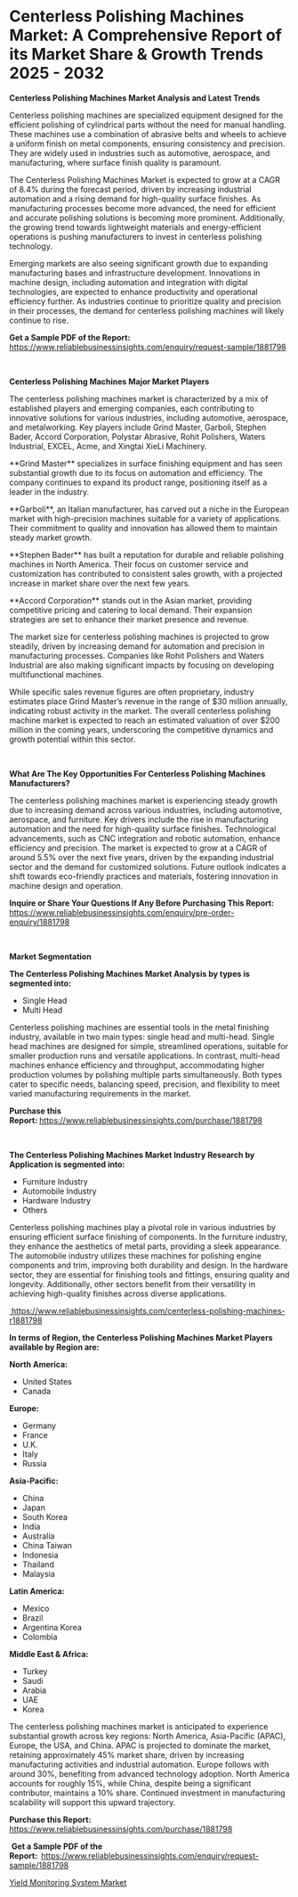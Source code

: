 <p><h1>Centerless Polishing Machines Market: A Comprehensive Report of its Market Share & Growth Trends 2025 - 2032</h1></p><p><strong>Centerless Polishing Machines Market Analysis and Latest Trends</strong></p>
<p><p>Centerless polishing machines are specialized equipment designed for the efficient polishing of cylindrical parts without the need for manual handling. These machines use a combination of abrasive belts and wheels to achieve a uniform finish on metal components, ensuring consistency and precision. They are widely used in industries such as automotive, aerospace, and manufacturing, where surface finish quality is paramount.</p><p>The Centerless Polishing Machines Market is expected to grow at a CAGR of 8.4% during the forecast period, driven by increasing industrial automation and a rising demand for high-quality surface finishes. As manufacturing processes become more advanced, the need for efficient and accurate polishing solutions is becoming more prominent. Additionally, the growing trend towards lightweight materials and energy-efficient operations is pushing manufacturers to invest in centerless polishing technology. </p><p>Emerging markets are also seeing significant growth due to expanding manufacturing bases and infrastructure development. Innovations in machine design, including automation and integration with digital technologies, are expected to enhance productivity and operational efficiency further. As industries continue to prioritize quality and precision in their processes, the demand for centerless polishing machines will likely continue to rise.</p></p>
<p><strong>Get a Sample PDF of the Report:&nbsp;</strong> <a href="https://www.reliablebusinessinsights.com/enquiry/request-sample/1881798?utm_campaign=2094&utm_medium=2&utm_source=Github&utm_content=ia&utm_term=20022025&utm_id=centerless-polishing-machines">https://www.reliablebusinessinsights.com/enquiry/request-sample/1881798</a></p>
<p>&nbsp;</p>
<p><strong>Centerless Polishing Machines Major Market Players</strong></p>
<p><p>The centerless polishing machines market is characterized by a mix of established players and emerging companies, each contributing to innovative solutions for various industries, including automotive, aerospace, and metalworking. Key players include Grind Master, Garboli, Stephen Bader, Accord Corporation, Polystar Abrasive, Rohit Polishers, Waters Industrial, EXCEL, Acme, and Xingtai XieLi Machinery.</p><p>**Grind Master** specializes in surface finishing equipment and has seen substantial growth due to its focus on automation and efficiency. The company continues to expand its product range, positioning itself as a leader in the industry.</p><p>**Garboli**, an Italian manufacturer, has carved out a niche in the European market with high-precision machines suitable for a variety of applications. Their commitment to quality and innovation has allowed them to maintain steady market growth.</p><p>**Stephen Bader** has built a reputation for durable and reliable polishing machines in North America. Their focus on customer service and customization has contributed to consistent sales growth, with a projected increase in market share over the next few years.</p><p>**Accord Corporation** stands out in the Asian market, providing competitive pricing and catering to local demand. Their expansion strategies are set to enhance their market presence and revenue.</p><p>The market size for centerless polishing machines is projected to grow steadily, driven by increasing demand for automation and precision in manufacturing processes. Companies like Rohit Polishers and Waters Industrial are also making significant impacts by focusing on developing multifunctional machines.</p><p>While specific sales revenue figures are often proprietary, industry estimates place Grind Master’s revenue in the range of $30 million annually, indicating robust activity in the market. The overall centerless polishing machine market is expected to reach an estimated valuation of over $200 million in the coming years, underscoring the competitive dynamics and growth potential within this sector.</p></p>
<p>&nbsp;</p>
<p><strong>What Are The Key Opportunities For Centerless Polishing Machines Manufacturers?</strong></p>
<p><p>The centerless polishing machines market is experiencing steady growth due to increasing demand across various industries, including automotive, aerospace, and furniture. Key drivers include the rise in manufacturing automation and the need for high-quality surface finishes. Technological advancements, such as CNC integration and robotic automation, enhance efficiency and precision. The market is expected to grow at a CAGR of around 5.5% over the next five years, driven by the expanding industrial sector and the demand for customized solutions. Future outlook indicates a shift towards eco-friendly practices and materials, fostering innovation in machine design and operation.</p></p>
<p><strong>Inquire or Share Your Questions If Any Before Purchasing This Report:</strong> <a href="https://www.reliablebusinessinsights.com/enquiry/pre-order-enquiry/1881798?utm_campaign=2094&utm_medium=2&utm_source=Github&utm_content=ia&utm_term=20022025&utm_id=centerless-polishing-machines">https://www.reliablebusinessinsights.com/enquiry/pre-order-enquiry/1881798</a></p>
<p>&nbsp;</p>
<p><strong>Market Segmentation</strong></p>
<p><strong>The Centerless Polishing Machines Market Analysis by types is segmented into:</strong></p>
<p><ul><li>Single Head</li><li>Multi Head</li></ul></p>
<p><p>Centerless polishing machines are essential tools in the metal finishing industry, available in two main types: single head and multi-head. Single head machines are designed for simple, streamlined operations, suitable for smaller production runs and versatile applications. In contrast, multi-head machines enhance efficiency and throughput, accommodating higher production volumes by polishing multiple parts simultaneously. Both types cater to specific needs, balancing speed, precision, and flexibility to meet varied manufacturing requirements in the market.</p></p>
<p><strong>Purchase this Report:&nbsp;</strong><a href="https://www.reliablebusinessinsights.com/purchase/1881798?utm_campaign=2094&utm_medium=2&utm_source=Github&utm_content=ia&utm_term=20022025&utm_id=centerless-polishing-machines">https://www.reliablebusinessinsights.com/purchase/1881798</a></p>
<p>&nbsp;</p>
<p><strong>The Centerless Polishing Machines Market Industry Research by Application is segmented into:</strong></p>
<p><ul><li>Furniture Industry</li><li>Automobile Industry</li><li>Hardware Industry</li><li>Others</li></ul></p>
<p><p>Centerless polishing machines play a pivotal role in various industries by ensuring efficient surface finishing of components. In the furniture industry, they enhance the aesthetics of metal parts, providing a sleek appearance. The automobile industry utilizes these machines for polishing engine components and trim, improving both durability and design. In the hardware sector, they are essential for finishing tools and fittings, ensuring quality and longevity. Additionally, other sectors benefit from their versatility in achieving high-quality finishes across diverse applications.</p></p>
<p><a href="https://www.reliablebusinessinsights.com/centerless-polishing-machines-r1881798?utm_campaign=2094&utm_medium=2&utm_source=Github&utm_content=ia&utm_term=20022025&utm_id=centerless-polishing-machines">&nbsp;https://www.reliablebusinessinsights.com/centerless-polishing-machines-r1881798</a></p>
<p><strong>In terms of Region, the Centerless Polishing Machines Market Players available by Region are:</strong></p>
<p>
    <p> <strong> North America: </strong>
        <ul>
            <li>United States</li>
            <li>Canada</li>
        </ul>
        </p> 
    <p> <strong> Europe: </strong>
        <ul>
            <li>Germany</li>
            <li>France</li>
            <li>U.K.</li>
            <li>Italy</li>
            <li>Russia</li>
        </ul>
        </p> 
    <p> <strong> Asia-Pacific: </strong>
        <ul>
            <li>China</li>
            <li>Japan</li>
            <li>South Korea</li>
            <li>India</li>
            <li>Australia</li>
            <li>China Taiwan</li>
            <li>Indonesia</li>
            <li>Thailand</li>
            <li>Malaysia</li>
        </ul>
        </p> 
    <p> <strong> Latin America: </strong>
        <ul>
            <li>Mexico</li>
            <li>Brazil</li>
            <li>Argentina Korea</li>
            <li>Colombia</li>
        </ul>
        </p> 
    <p> <strong> Middle East & Africa: </strong>
        <ul>
            <li>Turkey</li>
            <li>Saudi</li>
            <li>Arabia</li>
            <li>UAE</li>
            <li>Korea</li>
        </ul>
    </p>
    </p>
<p><p>The centerless polishing machines market is anticipated to experience substantial growth across key regions: North America, Asia-Pacific (APAC), Europe, the USA, and China. APAC is projected to dominate the market, retaining approximately 45% market share, driven by increasing manufacturing activities and industrial automation. Europe follows with around 30%, benefiting from advanced technology adoption. North America accounts for roughly 15%, while China, despite being a significant contributor, maintains a 10% share. Continued investment in manufacturing scalability will support this upward trajectory.</p></p>
<p><strong>Purchase this Report: </strong><a href="https://www.reliablebusinessinsights.com/purchase/1881798?utm_campaign=2094&utm_medium=2&utm_source=Github&utm_content=ia&utm_term=20022025&utm_id=centerless-polishing-machines">https://www.reliablebusinessinsights.com/purchase/1881798</a></p>
<p>&nbsp;<strong>Get a Sample PDF of the Report:&nbsp;&nbsp;</strong><a href="https://www.reliablebusinessinsights.com/enquiry/request-sample/1881798?utm_campaign=2094&utm_medium=2&utm_source=Github&utm_content=ia&utm_term=20022025&utm_id=centerless-polishing-machines">https://www.reliablebusinessinsights.com/enquiry/request-sample/1881798</a></p>
<p><strong></strong></p>
<p><p><a href="https://github.com/abbislposival/Market-Research-Report-List-1/blob/main/yield-monitoring-system-market.md?utm_campaign=2094&utm_medium=2&utm_source=Github&utm_content=ia&utm_term=20022025&utm_id=centerless-polishing-machines">Yield Monitoring System Market</a></p></p>